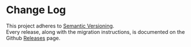 # Change Log

This project adheres to [Semantic Versioning](http://semver.org/).  
Every release, along with the migration instructions, is documented on the Github [Releases](https://github.com/micro-company/go-webhook) page.
